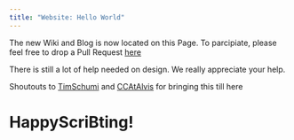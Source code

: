 ```yaml
---
title: "Website: Hello World"
---
```


The new Wiki and Blog is now located on this Page. To parcipiate, please feel free to drop a Pull Request [here](http://github.com/ScriBt/ScriBt.github.io)

There is still a lot of help needed on design. We really appreciate your help.

Shoutouts to [TimSchumi](https://github.com/TimSchumi) and [CCAtAlvis](https://github.com/CCAtAlvis) for bringing this till here

# HappyScriBting!
